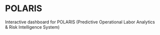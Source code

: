 # POLARIS
Interactive dashboard for POLARIS (Predictive Operational Labor Analytics &amp;  Risk Intelligence System)
